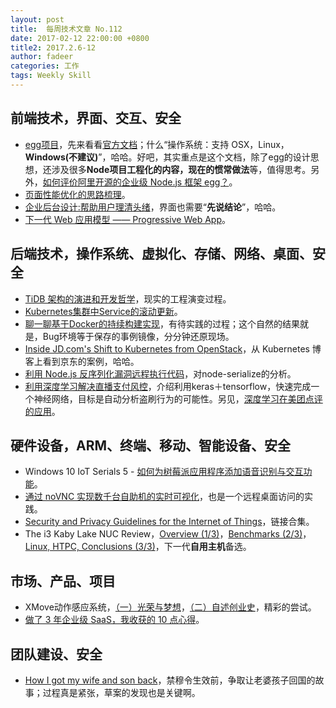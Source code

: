 ```yaml
---
layout: post
title:  每周技术文章 No.112
date: 2017-02-12 22:00:00 +0800
title2: 2017.2.6-12
author: fadeer
categories: 工作
tags: Weekly Skill
---
```


前端技术，界面、交互、安全
----
* [egg项目](https://github.com/eggjs/egg/)，先来看看[官方文档](https://eggjs.org/zh-cn/intro/index.html)；什么“操作系统：支持 OSX，Linux，**Windows(不建议)**”，哈哈。好吧，其实重点是这个文档，除了egg的设计思想，还涉及很多**Node项目工程化的内容，现在的惯常做法**等，值得思考。另外，[如何评价阿里开源的企业级 Node.js 框架 egg？](https://www.zhihu.com/question/50526101/answer/144952130)。
* [页面性能优化的思路梳理](http://zhenhua-lee.github.io/perf/perf.html)。
* [企业后台设计:帮助用户理清头绪](http://colachan.com/post/3539)，界面也需要“**先说结论**”，哈哈。
* [下一代 Web 应用模型 —— Progressive Web App](http://geek.csdn.net/news/detail/135595)。

后端技术，操作系统、虚拟化、存储、网络、桌面、安全
----
* [TiDB 架构的演进和开发哲学](https://segmentfault.com/a/1190000008288188)，现实的工程演变过程。
* [Kubernetes集群中Service的滚动更新](http://tonybai.com/2017/02/09/rolling-update-for-services-in-kubernetes-cluster)。
* [聊一聊基于Docker的持续构建实现](https://segmentfault.com/a/1190000008290197)，有待实践的过程；这个自然的结果就是，Bug环境等于保存的事例镜像，分分钟还原现场。
* [Inside JD.com's Shift to Kubernetes from OpenStack](http://blog.kubernetes.io/2017/02/inside-jd-com-shift-to-kubernetes-from-openstack.html)，从 Kubernetes 博客上看到京东的案例，哈哈。
* [利用 Node.js 反序列化漏洞远程执行代码](http://paper.seebug.org/213/)，对node-serialize的分析。
* [利用深度学习解决直播支付风控](http://2014.54chen.com/blog/2017/02/09/deeplearning/)，介绍利用keras＋tensorflow，快速完成一个神经网络，目标是自动分析盗刷行为的可能性。另见，[深度学习在美团点评的应用](http://tech.meituan.com/deeplearning_application.html)。

硬件设备，ARM、终端、移动、智能设备、安全
----
* Windows 10 IoT Serials 5 - [如何为树莓派应用程序添加语音识别与交互功能](http://www.cnblogs.com/dearsj001/p/SpeechForWindowsIoT.html)。
* [通过 noVNC 实现数千台自助机的实时可视化](http://jaseywang.me/2017/02/06/%E9%80%9A%E8%BF%87-novnc-%E5%AE%9E%E7%8E%B0%E6%95%B0%E5%8D%83%E5%8F%B0%E8%87%AA%E5%8A%A9%E6%9C%BA%E7%9A%84%E5%AE%9E%E6%97%B6%E5%8F%AF%E8%A7%86%E5%8C%96/)，也是一个远程桌面访问的实践。
* [Security and Privacy Guidelines for the Internet of Things](https://www.schneier.com/blog/archives/2017/02/security_and_pr.html)，链接合集。
* The i3 Kaby Lake NUC Review，[Overview (1/3)](http://nucblog.net/2017/02/kaby-lake-nuc-review-nuc7i3bnh-overview/)，[Benchmarks (2/3)](http://nucblog.net/2017/02/the-i3-kaby-lake-nuc-review-nuc7i3bnh-benchmarks-23/)，[Linux, HTPC, Conclusions (3/3)](http://nucblog.net/2017/02/nuc7i3bnh-review-linux-htpc-conclusions/)，下一代**自用主机**备选。

市场、产品、项目
----
<!--preview-end-->
* XMove动作感应系统，[（一）光荣与梦想](http://www.cnblogs.com/buptzym/p/6369857.html)，[（二）自述创业史](http://www.cnblogs.com/buptzym/p/6369859.html)，精彩的尝试。
* [做了 3 年企业级 SaaS，我收获的 10 点心得](http://www.geekpark.net/topics/217851)。

团队建设、安全
----
* [How I got my wife and son back](https://medium.com/@SleeplessInTexas/how-i-got-my-wife-and-son-back-a-memoir-2f67e436fd71#.o5he5mknt)，禁穆令生效前，争取让老婆孩子回国的故事；过程真是紧张，草案的发现也是关键啊。


